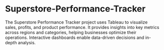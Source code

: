 # Superstore-Performance-Tracker
The Superstore Performance Tracker project uses Tableau to visualize sales, profits, and product performance. It provides insights into key metrics across regions and categories, helping businesses optimize their operations. Interactive dashboards enable data-driven decisions and in-depth analysis.
